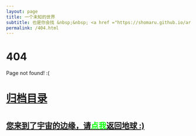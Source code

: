 ```yaml
---
layout: page
title: 一个未知的世界
subtitle: 也是你会找 &nbsp;&nbsp; <a href ="https://shomaru.github.io/arch.html">架构</a>&nbsp;&nbsp; <a href ="https://shomaru.github.io/life.html">生活故事</a>&nbsp;&nbsp; <a href ="https://shomaru.github.io/spring-boot.html">Spring Boot</a>&nbsp;&nbsp; <a href="https://shomaru.github.io/spring-cloud.html">Spring Cloud</a>
permalink: /404.html
---
```


# 404

Page not found! :(

<h1><a href ="https://shomaru.github.io/archives.html">归档目录</a><h1>

<h2><a href="https://shomaru.github.io/archives.html">您来到了宇宙的边缘，请<span style="color:#00FF00">点我</span>返回地球 :)</a></h2>

